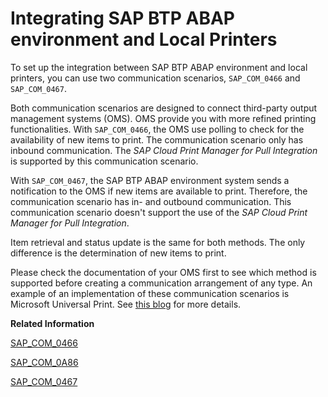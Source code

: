 <!-- loio9dd57ea515324746aa21f03dbd6ef56f -->

# Integrating SAP BTP ABAP environment and Local Printers

To set up the integration between SAP BTP ABAP environment and local printers, you can use two communication scenarios, `SAP_COM_0466` and `SAP_COM_0467`.

Both communication scenarios are designed to connect third-party output management systems \(OMS\). OMS provide you with more refined printing functionalities. With `SAP_COM_0466`, the OMS use polling to check for the availability of new items to print. The communication scenario only has inbound communication. The *SAP Cloud Print Manager for Pull Integration* is supported by this communication scenario.

With `SAP_COM_0467`, the SAP BTP ABAP environment system sends a notification to the OMS if new items are available to print. Therefore, the communication scenario has in- and outbound communication. This communication scenario doesn't support the use of the *SAP Cloud Print Manager for Pull Integration*.

Item retrieval and status update is the same for both methods. The only difference is the determination of new items to print.

Please check the documentation of your OMS first to see which method is supported before creating a communication arrangement of any type. An example of an implementation of these communication scenarios is Microsoft Universal Print. See [this blog](https://community.sap.com/t5/technology-blogs-by-members/it-has-never-been-easier-to-print-from-sap-with-microsoft-universal-print/ba-p/13672206) for more details.

**Related Information**  


[SAP\_COM\_0466](sap-com-0466-524c13a.md "This document describes the configuration steps that have to be carried out by customers to set up the integration between SAP BTP ABAP environment and local printers using SAP_COM_0466.")

[SAP\_COM\_0A86](sap-com-0a86-3a7d4d7.md "This document describes the print queue administrator integration. It provides the configuration steps that have to be carried out by customers to create and delete print queues using SAP_COM_0A86.")

[SAP\_COM\_0467](sap-com-0467-523eb80.md "This document describes the configuration steps that have to be carried out by customers to set up the integration between SAP BTP ABAP environment and local printers using SAP_COM_0467.")

